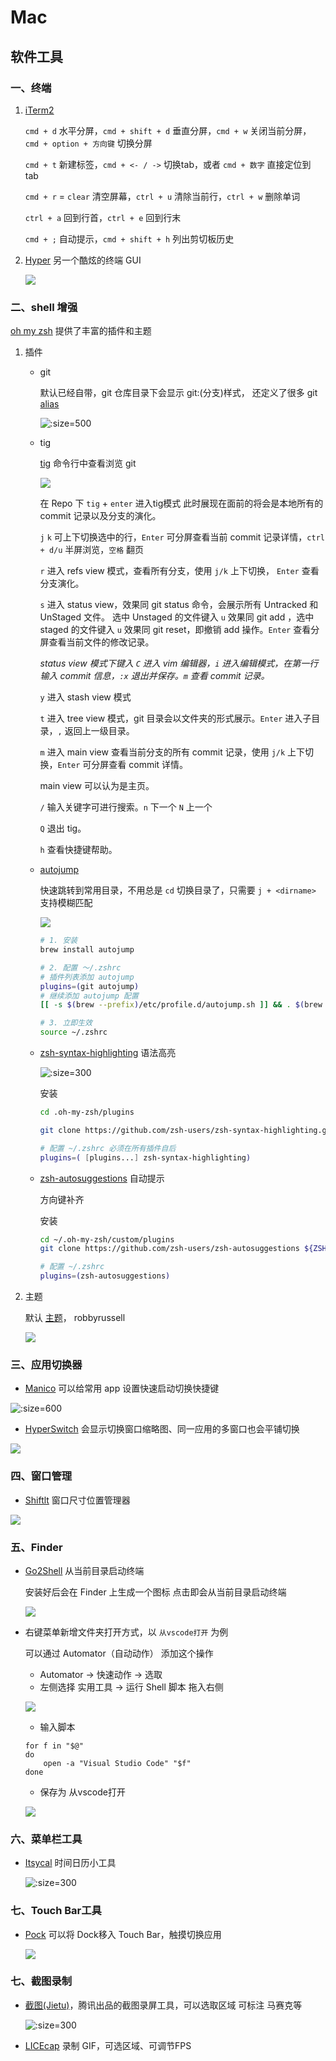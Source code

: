 # Mac

## 软件工具

### 一、终端

1.  [iTerm2](https://www.iterm2.com/)

    `cmd + d` 水平分屏，`cmd + shift + d` 垂直分屏，`cmd + w` 关闭当前分屏， `cmd + option + 方向键` 切换分屏

    `cmd + t` 新建标签，`cmd + <- / ->` 切换tab，或者 `cmd + 数字` 直接定位到 tab

    `cmd + r` = `clear` 清空屏幕，`ctrl + u` 清除当前行，`ctrl + w` 删除单词

    `ctrl + a` 回到行首，`ctrl + e` 回到行末

    `cmd + ;` 自动提示，`cmd + shift + h` 列出剪切板历史

2.  [Hyper](https://hyper.is) 另一个酷炫的终端 GUI

    ![](https://cloud.githubusercontent.com/assets/13041/16820268/13c9bfe6-4905-11e6-8fe4-baf8fc8d9293.gif)

### 二、shell 增强

[oh my zsh](https://ohmyz.sh/) 提供了丰富的插件和主题

1. 插件

   - git

     默认已经自带，git 仓库目录下会显示 git:(分支)样式， 还定义了很多 git [alias](https://github.com/robbyrussell/oh-my-zsh/tree/master/plugins/git)

     ![](img/zsh-git.png ':size=500')

   - tig

     [tig](https://jonas.github.io/tig/) 命令行中查看浏览 git

     ![](img/tig.gif)

     在 Repo 下 `tig` + `enter` 进入tig模式 此时展现在面前的将会是本地所有的 commit 记录以及分支的演化。

      `j` `k` 可上下切换选中的行，`Enter` 可分屏查看当前 commit 记录详情，`ctrl + d/u` 半屏浏览，`空格` 翻页

      `r` 进入 refs view  模式，查看所有分支，使用 `j/k` 上下切换， `Enter` 查看分支演化。

      `s` 进入 status view，效果同 git status 命令，会展示所有 Untracked 和 UnStaged 文件。 选中 Unstaged 的文件键入 `u` 效果同 git add ，选中 staged 的文件键入 `u` 效果同 git reset，即撤销 add 操作。`Enter` 查看分屏查看当前文件的修改记录。

      *status view 模式下键入 `C` 进入 vim 编辑器，`i` 进入编辑模式，在第一行输入 commit 信息，`:x` 退出并保存。`m` 查看 commit 记录。*

      `y` 进入 stash view 模式

      `t` 进入 tree view 模式，git 目录会以文件夹的形式展示。`Enter` 进入子目录，`,` 返回上一级目录。

      `m` 进入 main view 查看当前分支的所有 commit 记录，使用 `j/k` 上下切换，`Enter` 可分屏查看 commit 详情。

      main view 可以认为是主页。

      `/` 输入关键字可进行搜索。`n` 下一个 `N` 上一个

      `Q` 退出 tig。

      `h` 查看快捷键帮助。


   - [autojump](https://github.com/wting/autojump)

     快速跳转到常用目录，不用总是 `cd` 切换目录了，只需要 `j + <dirname>` 支持模糊匹配

     ![](img/autojump.gif)

     ```bash
     # 1. 安装
     brew install autojump

     # 2. 配置 ～/.zshrc
     # 插件列表添加 autojump
     plugins=(git autojump)
     # 继续添加 autojump 配置
     [[ -s $(brew --prefix)/etc/profile.d/autojump.sh ]] && . $(brew --prefix)/etc/profile.d/autojump.sh

     # 3. 立即生效
     source ~/.zshrc
     ```
    - [zsh-syntax-highlighting](https://github.com/zsh-users/zsh-syntax-highlighting) 语法高亮

      ![](img/highlight.png ':size=300')

      安装
      ```bash
      cd .oh-my-zsh/plugins

      git clone https://github.com/zsh-users/zsh-syntax-highlighting.git ${ZSH_CUSTOM:-~/.oh-my-zsh/custom}/plugins/zsh-syntax-highlighting

      # 配置 ~/.zshrc 必须在所有插件自后
      plugins=( [plugins...] zsh-syntax-highlighting)
      ```
    - [zsh-autosuggestions](https://github.com/zsh-users/zsh-autosuggestions) 自动提示

      方向键补齐

      安装
      ```bash
      cd ~/.oh-my-zsh/custom/plugins
      git clone https://github.com/zsh-users/zsh-autosuggestions ${ZSH_CUSTOM:-~/.oh-my-zsh/custom}/plugins/zsh-autosuggestions

      # 配置 ~/.zshrc
      plugins=(zsh-autosuggestions)
      ```

2. 主题

    默认 [主题](https://github.com/robbyrussell/oh-my-zsh/wiki/Themes)， robbyrussell

    ![](https://cloud.githubusercontent.com/assets/2618447/6316876/710cbb8c-ba03-11e4-90b3-0315d72f270c.jpg)


### 三、应用切换器

- [Manico](https://manico.im/) 可以给常用 app 设置快速启动切换快捷键

![](img/manico.png ':size=600')

- [HyperSwitch](https://bahoom.com/hyperswitch) 会显示切换窗口缩略图、同一应用的多窗口也会平铺切换

![](img/hyperswitch.png)

### 四、窗口管理

- [Shiftlt](https://github.com/fikovnik/ShiftIt) 窗口尺寸位置管理器

![](img/shiftlt.gif)


### 五、Finder

- [Go2Shell](https://zipzapmac.com/Go2Shell) 从当前目录启动终端

  安装好后会在 Finder 上生成一个图标 点击即会从当前目录启动终端

  ![](img/findergo2shell.png)

- 右键菜单新增文件夹打开方式，以 `从vscode打开` 为例

  可以通过 Automator（自动动作） 添加这个操作

  - Automator -> 快速动作 -> 选取
  - 左侧选择 实用工具 -> 运行 Shell 脚本 拖入右侧

  ![](img/openvscode.png)

  - 输入脚本
  ```shell
  for f in "$@"
  do
      open -a "Visual Studio Code" "$f"
  done
  ```
  - 保存为 从vscode打开

  ![](img/openvscode2.png)

### 六、菜单栏工具

- [Itsycal](https://www.mowglii.com/itsycal/) 时间日历小工具

    ![](img/itsycal.png ':size=300')

### 七、Touch Bar工具

- [Pock](https://pock.dev/) 可以将 Dock移入 Touch Bar，触摸切换应用

  ![](https://pock.dev/assets/img/preview/pock_widgets.png)

### 七、截图录制

- [截图(Jietu)](https://apps.apple.com/cn/app/jie-tu-jietu/id1059334054?mt=12)，腾讯出品的截图录屏工具，可以选取区域 可标注 马赛克等

  ![](img/jietu.png ':size=300')

- [LICEcap](https://www.cockos.com/licecap/) 录制 GIF，可选区域、可调节FPS
